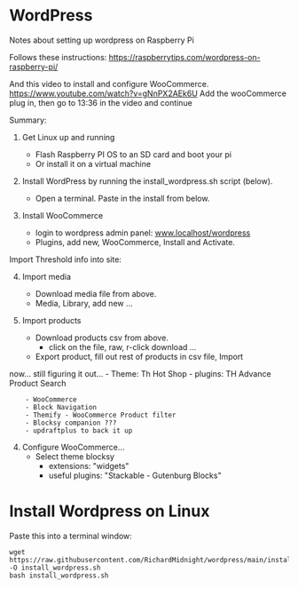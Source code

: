 # WordPress

Notes about setting up wordpress on Raspberry Pi

Follows these instructions:  https://raspberrytips.com/wordpress-on-raspberry-pi/

And this video to install and configure WooCommerce.  https://www.youtube.com/watch?v=gNnPX2AEk6U
Add the wooCommerce plug in, then go to 13:36 in the video and continue

Summary:
1) Get Linux up and running
    - Flash Raspberry PI OS to an SD card and boot your pi
    - Or install it on a virtual machine
    
2) Install WordPress by running the install_wordpress.sh script (below).
    - Open a terminal.  Paste in the install from below.

3) Install WooCommerce
    - login to wordpress admin panel: www.localhost/wordpress
    - Plugins, add new, WooCommerce, Install and Activate.
    

Import Threshold info into site:

4) Import media
    - Download media file from above.
    - Media, Library, add new ...


5) Import products
    - Download products csv from above.
        - click on the file, raw, r-click download ...
    - Export product, fill out rest of products in csv file, Import
    
    
 now... still figuring it out...
    - Theme: Th Hot Shop
    - plugins: TH Advance Product Search
 
 
 
        - WooCommerce  
        - Block Navigation
        - Themify - WooCommerce Product filter
        - Blocksy companion ???
        - updraftplus to back it up

4) Configure WooCommerce...
    - Select theme blocksy
        - extensions: "widgets"
        - useful plugins: "Stackable - Gutenburg Blocks"



    
    


# Install Wordpress on Linux

Paste this into a terminal window:

    
    wget https://raw.githubusercontent.com/RichardMidnight/wordpress/main/install_wordpress.sh -O install_wordpress.sh
    bash install_wordpress.sh
 
